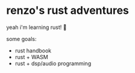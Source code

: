 # renzo's rust adventures

yeah i'm learning rust! 🦀

some goals:

- rust handbook
- rust + WASM
- rust + dsp/audio programming

